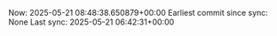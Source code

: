 Now: 2025-05-21 08:48:38.650879+00:00 Earliest commit since sync: None Last sync: 2025-05-21 06:42:31+00:00
